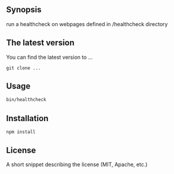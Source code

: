 ## Synopsis

run a healthcheck on webpages defined in /healthcheck directory

## The latest version

You can find the latest version to ...

    git clone ...

## Usage

```bash
bin/healthcheck
```

## Installation

```
npm install
```

## License

A short snippet describing the license (MIT, Apache, etc.)
